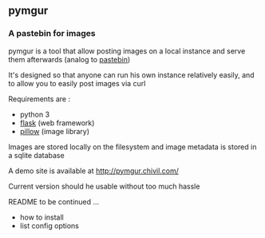 ## pymgur

### A pastebin for images

pymgur is a tool that allow posting images on a local instance
and serve them afterwards (analog to [pastebin](https://github.com/lordelph/pastebin))

It's designed so that anyone can run his own instance relatively easily,
and to allow you to easily post images via curl


Requirements are :

- python 3
- [flask](http://flask.pocoo.org/) (web framework)
- [pillow](https://github.com/python-pillow/Pillow) (image library)

Images are stored locally on the filesystem and image metadata is stored in a sqlite database


A demo site is available at http://pymgur.chivil.com/


Current version should he usable without too much hassle

README to be continued …

- how to install
- list config options